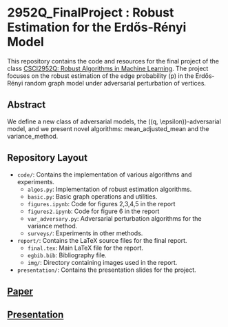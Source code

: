 # 2952Q_FinalProject : Robust Estimation for the Erdős-Rényi Model

This repository contains the code and resources for the final project of the class [CSCI2952Q: Robust Algorithms in Machine Learning](https://cs.brown.edu/people/ycheng79/csci2952qf24.html). The project focuses on the robust estimation of the edge probability \(p\) in the Erdős-Rényi random graph model under adversarial perturbation of vertices.

## Abstract
We define a new class of adversarial models, the \((q, \epsilon)\)-adversarial model, and we present novel algorithms: mean_adjusted_mean and the variance_method.

## Repository Layout
- `code/`: Contains the implementation of various algorithms and experiments.
  - `algos.py`: Implementation of robust estimation algorithms.
  - `basic.py`: Basic graph operations and utilities.
  - `figures.ipynb`: Code for figures 2,3,4,5 in the report
  - `figures2.ipynb`: Code for figure 6 in the report
  - `var_adversary.py`: Adversarial perturbation algorithms for the variance method.
  - `surveys/`: Experiments in other methods.
- `report/`: Contains the LaTeX source files for the final report.
  - `final.tex`: Main LaTeX file for the report.
  - `egbib.bib`: Bibliography file.
  - `img/`: Directory containing images used in the report.
- `presentation/`: Contains the presentation slides for the project.

## [Paper](report/final.pdf)
## [Presentation](presentation/CSCI2952Q_Presentation.pdf)


